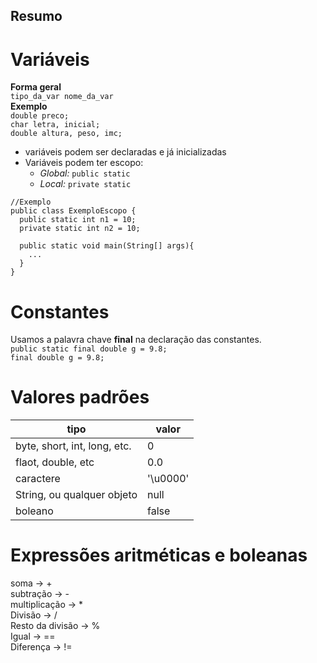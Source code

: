 ## Resumo 

# Variáveis 

**Forma geral** <br>
`tipo_da_var nome_da_var`<br>
**Exemplo<br>**
`double preco;` <br>
`char letra, inicial;` <br>
`double altura, peso, imc;` <br>

- variáveis podem ser declaradas e já inicializadas <br>
- Variáveis podem ter escopo: <br>
  - *Global:*
 `public static`  
  - *Local:* 
 `private static`<br>
```
//Exemplo
public class ExemploEscopo {
  public static int n1 = 10;
  private static int n2 = 10;
  
  public static void main(String[] args){
    ...
  }
}
```

# Constantes

Usamos a palavra chave **final** na declaração das constantes.<br>
`public static final double g = 9.8;`<br>
`final double g = 9.8;`

# Valores padrões

| tipo | valor |
| ----------- | ----------- |
| byte, short, int, long, etc. | 0 |
| flaot, double, etc | 0.0 |
| caractere | '\u0000' |
| String, ou qualquer objeto | null |
| boleano | false |

# Expressões aritméticas e boleanas 

soma -> +<br>
subtração -> -  
multiplicação -> *<br>
Divisão -> /<br>
Resto da divisão -> %<br>
Igual -> ==<br>
Diferença -> !=

